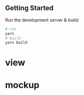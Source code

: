 ## Getting Started

Run the development server & build:

```bash
# run
yarn
# build
yarn build
```

# view

# mockup
